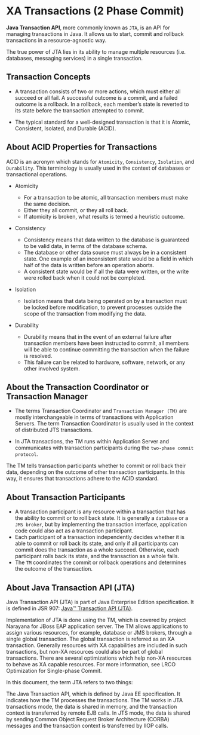 # XA Transactions (2 Phase Commit)


**Java Transaction API**, more commonly known as `JTA`, is an API for managing transactions in Java. It allows us to start, commit and rollback transactions in a resource-agnostic way.

The true power of JTA lies in its ability to manage multiple resources (i.e. databases, messaging services) in a single transaction.


## Transaction Concepts

- A transaction consists of two or more actions, which must either all succeed or all fail. A successful outcome is a commit, and a failed outcome is a rollback. In a rollback, each member’s state is reverted to its state before the transaction attempted to commit.

- The typical standard for a well-designed transaction is that it is Atomic, Consistent, Isolated, and Durable (ACID).

## About ACID Properties for Transactions

ACID is an acronym which stands for `Atomicity`, `Consistency`, `Isolation`, and `Durability`. This terminology is usually used in the context of databases or transactional operations.

- Atomicity
    - For a transaction to be atomic, all transaction members must make the same decision. 
    - Either they all commit, or they all roll back. 
    - If atomicity is broken, what results is termed a heuristic outcome.

- Consistency
    - Consistency means that data written to the database is guaranteed to be valid data, in terms of the database schema. 
    - The database or other data source must always be in a consistent state. One example of an inconsistent state would be a field in which half of the data is written before an operation aborts. 
    - A consistent state would be if all the data were written, or the write were rolled back when it could not be completed.

- Isolation
    - Isolation means that data being operated on by a transaction must be locked before modification, to prevent processes outside the scope of the transaction from modifying the data.
    
- Durability
    - Durability means that in the event of an external failure after transaction members have been instructed to commit, all members will be able to continue committing the transaction when the failure is resolved. 
    - This failure can be related to hardware, software, network, or any other involved system.


## About the Transaction Coordinator or Transaction Manager

- The terms Transaction Coordinator and `Transaction Manager (TM)` are mostly interchangeable in terms of transactions with Application Servers. The term Transaction Coordinator is usually used in the context of distributed JTS transactions.

- In JTA transactions, the TM runs within Application Server and communicates with transaction participants during the `two-phase commit protocol`.

The TM tells transaction participants whether to commit or roll back their data, depending on the outcome of other transaction participants. In this way, it ensures that transactions adhere to the ACID standard.


## About Transaction Participants

- A transaction participant is any resource within a transaction that has the ability to commit or to roll back state. It is generally a `database` or a `JMS broker`, but by implementing the transaction interface, application code could also act as a transaction participant. 
- Each participant of a transaction independently decides whether it is able to commit or roll back its state, and only if all participants can commit does the transaction as a whole succeed. Otherwise, each participant rolls back its state, and the transaction as a whole fails. 
- The `TM` coordinates the commit or rollback operations and determines the outcome of the transaction.


## About Java Transaction API (JTA)

Java Transaction API (JTA) is part of Java Enterprise Edition specification. It is defined in JSR 907: [Java™ Transaction API (JTA)](https://jcp.org/en/jsr/detail?id=907).

Implementation of JTA is done using the TM, which is covered by project Narayana for JBoss EAP application server. The TM allows applications to assign various resources, for example, database or JMS brokers, through a single global transaction. The global transaction is referred as an XA transaction. Generally resources with XA capabilities are included in such transactions, but non-XA resources could also be part of global transactions. There are several optimizations which help non-XA resources to behave as XA capable resources. For more information, see LRCO Optimization for Single-phase Commit.

In this document, the term JTA refers to two things:

The Java Transaction API, which is defined by Java EE specification.
It indicates how the TM processes the transactions.
The TM works in JTA transactions mode, the data is shared in memory, and the transaction context is transferred by remote EJB calls. In JTS mode, the data is shared by sending Common Object Request Broker Architecture (CORBA) messages and the transaction context is transferred by IIOP calls. 